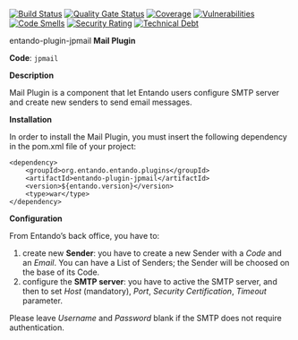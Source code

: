 [![Build Status](https://img.shields.io/endpoint?url=https%3A%2F%2Fstatusbadge-jx.apps.serv.run%2Fentando%2Fentando-plugin-jpmail)](https://github.com/entando/devops-results/tree/logs/jenkins-x/logs/entando/entando-plugin-jpmail/master)
[![Quality Gate Status](https://sonarcloud.io/api/project_badges/measure?project=entando_entando-plugin-jpmail&metric=alert_status)](https://sonarcloud.io/dashboard?id=entando_entando-plugin-jpmail)
[![Coverage](https://sonarcloud.io/api/project_badges/measure?project=entando_entando-plugin-jpmail&metric=coverage)](https://entando.github.io/devops-results/entando-plugin-jpmail/master/jacoco/index.html)
[![Vulnerabilities](https://sonarcloud.io/api/project_badges/measure?project=entando_entando-plugin-jpmail&metric=vulnerabilities)](https://entando.github.io/devops-results/entando-plugin-jpmail/master/dependency-check-report.html)
[![Code Smells](https://sonarcloud.io/api/project_badges/measure?project=entando_entando-plugin-jpmail&metric=code_smells)](https://sonarcloud.io/dashboard?id=entando_entando-plugin-jpmail)
[![Security Rating](https://sonarcloud.io/api/project_badges/measure?project=entando_entando-plugin-jpmail&metric=security_rating)](https://sonarcloud.io/dashboard?id=entando_entando-plugin-jpmail)
[![Technical Debt](https://sonarcloud.io/api/project_badges/measure?project=entando_entando-plugin-jpmail&metric=sqale_index)](https://sonarcloud.io/dashboard?id=entando_entando-plugin-jpmail)

entando-plugin-jpmail
**Mail Plugin**

**Code**: ```jpmail```

**Description**

Mail Plugin is a component that let Entando users configure SMTP server and create new senders to send email messages.

**Installation**

In order to install the Mail Plugin, you must insert the following dependency in the pom.xml file of your project:

```
<dependency>
    <groupId>org.entando.entando.plugins</groupId>
    <artifactId>entando-plugin-jpmail</artifactId>
    <version>${entando.version}</version>
    <type>war</type>
</dependency>
````

**Configuration**

From Entando’s back office, you have to:

 1. create new **Sender**: you have to create a new Sender with a _Code_ and an _Email_. You can have a List of Senders; the Sender will be choosed on the base of its Code. 
 2. configure the **SMTP server**: you have to active the SMTP server, and then to set _Host_ (mandatory), _Port_, _Security Certification_, _Timeout_ parameter.
 
Please leave _Username_ and _Password_ blank if the SMTP does not require authentication.
 
 
